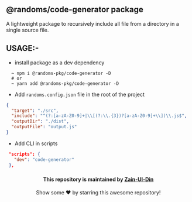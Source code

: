 ## @randoms/code-generator package

A lightweight package to recursively include all file from a directory in a single source file.

## USAGE:-

- install package as a dev dependency 

```command
  ~ npm i @randoms-pkg/code-generator -D
  # or
  ~ yarn add @randoms-pkg/code-generator -D
```

- Add ```randoms.config.json``` file in the root of the project

```json
{
  "target": "./src",
  "include": "^(?:[a-zA-Z0-9]+|\\[(?:\\.{3})?[a-zA-Z0-9]+\\])\\.js$",
  "outputDir": "./dist",
  "outputFile": "output.js"
}
```

- Add CLI in scripts
```JSON
 "scripts": {
   "dev": "code-generator"
 },
```

###

<!-- about -->
<div align="center">
<h4 font-weight="bold">This repository is maintained by <a href="https://github.com/Zain-ul-din">Zain-Ul-Din</a></h4>
<p> Show some ❤️ by starring this awesome repository! </p>
</div>
